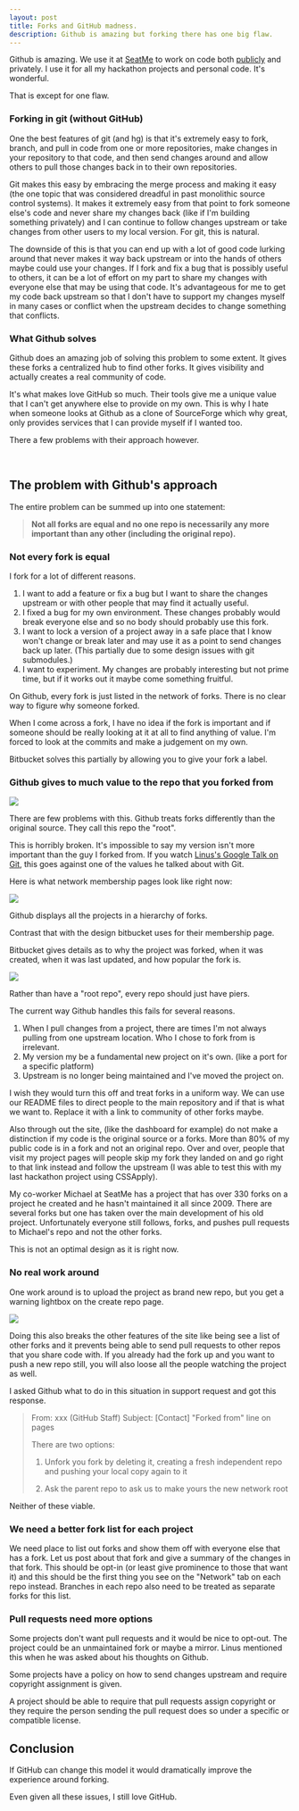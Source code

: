 ```yaml
---
layout: post
title: Forks and GitHub madness.
description: Github is amazing but forking there has one big flaw.
---
```


Github is amazing. We use it at [SeatMe](http://www.seatme.com/) to work on code both [publicly](http://github.com/SeatMe/) and privately. I use it for all my hackathon projects and personal code. It's wonderful.

That is except for one flaw.

### Forking in git (without GitHub)

One the best features of git (and hg) is that it's extremely easy to fork, branch, and pull in code from one or more repositories, make changes in your repository to that code, and then send changes around and allow others to pull those changes back in to their own repositories. 

Git makes this easy by embracing the merge process and making it easy (the one topic that was considered dreadful in past monolithic source control systems). It makes it extremely easy from that point to fork someone else's code and never share my changes back (like if I'm building something privately) and I can continue to follow changes upstream or take changes from other users to my local version. For git, this is natural.

The downside of this is that you can end up with a lot of good code lurking around that never makes it way back upstream or into the hands of others maybe could use your changes. If I fork and fix a bug that is possibly useful to others, it can be a lot of effort on my part to share my changes with everyone else that may be using that code. It's advantageous for me to get my code back upstream so that I don't have to support my changes myself in many cases or conflict when the upstream decides to change something that conflicts. 

### What Github solves

Github does an amazing job of solving this problem to some extent. It gives these forks a centralized hub to find other forks. It gives visibility and actually creates a real community of code. 

It's what makes love GitHub so much. Their tools give me a unique value that I can't get anywhere else to provide on my own. This is why I hate when someone looks at Github as a clone of SourceForge which why great, only provides services that I can provide myself if I wanted too.  

There a few problems with their approach however.


<br class="jump"/>

The problem with Github's approach
-----------------------------------

The entire problem can be summed up into one statement:

> **Not all forks are equal and no one repo is necessarily any more important than any other (including the original repo).**



### Not every fork is equal

I fork for a lot of different reasons. 

 1. I want to add a feature or fix a bug but I want to share the changes upstream or with other people that may find it actually useful.
 2. I fixed a bug for my own environment. These changes probably would break everyone else and so no body should probably use this fork. 
 3. I want to lock a version of a project away in a safe place that I know won't change or break later and may use it as a point to send changes back up later. (This partially due to some design issues with git submodules.)
 4. I want to experiment. My changes are probably interesting but not prime time, but if it works out it maybe come something fruitful. 

On Github, every fork is just listed in the network of forks. There is no clear way to figure why someone forked. 

When I come across a fork, I have no idea if the fork is important and if someone should be really looking at it at all to find anything of value. I'm forced to look at the commits and make a judgement on my own. 

Bitbucket solves this partially by allowing you to give your fork a label. 


### Github gives to much value to the repo that you forked from

<img class="inline-img" src="/images/posts/2011-11-24/forked_from.png">

There are few problems with this. Github treats forks differently than the original source. They call this repo the "root". 

This is horribly broken. It's impossible to say my version isn't more important than the guy I forked from. If you watch [Linus's Google Talk on Git](http://youtu.be/4XpnKHJAok8?t=25m25s), this goes against one of the values he talked about with Git. 

Here is what network membership pages look like right now:

<img class="inline-img" src="/images/posts/2011-11-24/started_and_forked_from.png">

Github displays all the projects in a hierarchy of forks. 

Contrast that with the design bitbucket uses for their membership page. 

Bitbucket gives details as to why the project was forked, when it was created, when it was last updated, and how popular the fork is.

<img class="inline-img" src="/images/posts/2011-11-24/bitbucket_design.png">

Rather than have a "root repo", every repo should just have piers. 

The current way Github handles this fails for several reasons.

 1. When I pull changes from a project, there are times I'm not always pulling from one upstream location. Who I chose to fork from is irrelevant. 
 2. My version my be a fundamental new project on it's own. (like a port for a specific platform)
 3. Upstream is no longer being maintained and I've moved the project on. 

I wish they would turn this off and treat forks in a uniform way. We can use our README files to direct people to the main repository and if that is what we want to. Replace it with a link to community of other forks maybe.

Also through out the site, (like the dashboard for example) do not make a distinction if my code is the original source or a forks. More than 80% of my public code is in a fork and not an original repo. Over and over, people that visit my project pages will people skip my fork they landed on and go right to that link instead and follow the upstream (I was able to test this with my last hackathon project using CSSApply). 

My co-worker Michael at SeatMe has a project that has over 330 forks on a project he created and he hasn't maintained it all since 2009. There are several forks but one has taken over the main development of his old project. Unfortunately everyone still follows, forks, and pushes pull requests to Michael's repo and not the other forks. 

This is not an optimal design as it is right now. 

### No real work around

One work around is to upload the project as brand new repo, but you get a warning lightbox on the create repo page.

<img class="inline-img" src="/images/posts/2011-11-24/create_repo_fork.png">

Doing this also breaks the other features of the site like being see a list of other forks and it prevents being able to send pull requests to other repos that you share code with. If you already had the fork up and you want to push a new repo still, you will also loose all the people watching the project as well.

I asked Github what to do in this situation in support request and got this response.

>From: xxx (GitHub Staff)
>Subject: [Contact] "Forked from" line on pages
>
> There are two options:
>
> 1. Unfork you fork by deleting it, creating a fresh independent repo and pushing your local copy again to it
>
> 2. Ask the parent repo to ask us to make yours the new network root

Neither of these viable. 


### We need a better fork list for each project

We need place to list out forks and show them off with everyone else that has a fork. Let us post about that fork and give a summary of the changes in that fork. This should be opt-in (or least give prominence to those that want it) and this should be the first thing you see on the "Network" tab on each repo instead. Branches in each repo also need to be treated as separate forks for this list.


### Pull requests need more options 

Some projects don't want pull requests and it would be nice to opt-out. The project could be an unmaintained fork or maybe a mirror. Linus mentioned this when he was asked about his thoughts on Github.  

Some projects have a policy on how to send changes upstream and require copyright assignment is given.

A project should be able to require that pull requests assign copyright or they require the person sending the pull request does so  under a specific or compatible license. 


Conclusion
----------

If GitHub can change this model it would dramatically improve the experience around forking. 

Even given all these issues, I still love GitHub. 
